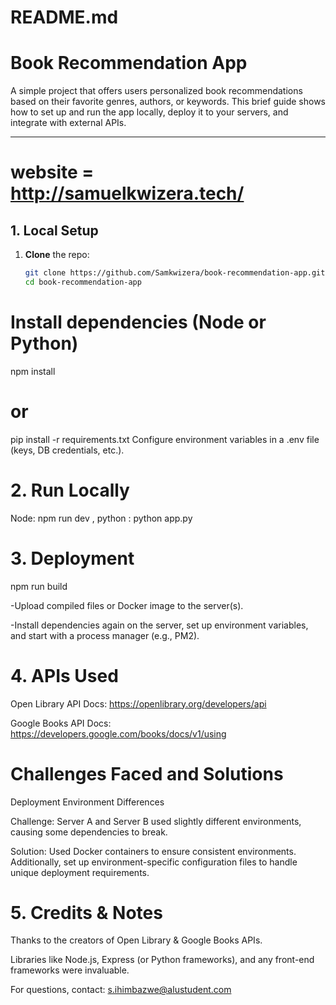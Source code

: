 # README.md

# Book Recommendation App

A simple project that offers users personalized book recommendations based on their favorite genres, authors, or keywords. This brief guide shows how to set up and run the app locally, deploy it to your servers, and integrate with external APIs.

---
# website = http://samuelkwizera.tech/ 

## 1. Local Setup

1. **Clone** the repo:
   ```bash
   git clone https://github.com/Samkwizera/book-recommendation-app.git 
   cd book-recommendation-app

# Install dependencies (Node or Python)

npm install
# or
pip install -r requirements.txt
Configure environment variables in a .env file (keys, DB credentials, etc.).

# 2. Run Locally

Node: npm run dev , python : python app.py 

# 3. Deployment
npm run build

-Upload compiled files or Docker image to the server(s).

-Install dependencies again on the server, set up environment variables, and start with a process manager (e.g., PM2).

# 4. APIs Used
Open Library API
Docs: https://openlibrary.org/developers/api

Google Books API
Docs: https://developers.google.com/books/docs/v1/using

# Challenges Faced and Solutions
Deployment Environment Differences

Challenge: Server A and Server B used slightly different environments, causing some dependencies to break.

Solution: Used Docker containers to ensure consistent environments. Additionally, set up environment-specific configuration files to handle unique deployment requirements.

# 5. Credits & Notes
Thanks to the creators of Open Library & Google Books APIs.

Libraries like Node.js, Express (or Python frameworks), and any front-end frameworks were invaluable.

For questions, contact: s.ihimbazwe@alustudent.com


